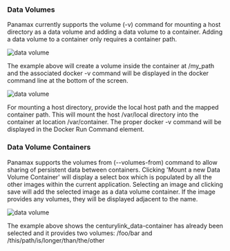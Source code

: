 ### Data Volumes
Panamax currently supports the volume (-v) command for mounting a host directory as a data volume and adding a data volume to a container. Adding a data volume to a container only requires a container path.

![data volume](http://panamax.ca.tier3.io/wiki_volumes/container.png)

The example above will create a volume inside the container at /my_path and the associated docker -v command will be displayed in the docker command line at the bottom of the screen.

![data volume](http://panamax.ca.tier3.io/wiki_volumes/host-container.png)

For mounting a host directory, provide the local host path and the mapped container path. This will mount the host /var/local directory into the container at location /var/container. The proper docker -v command will be displayed in the Docker Run Command element.

### Data Volume Containers
Panamax supports the volumes from (--volumes-from) command to allow sharing of persistent data between containers. Clicking 'Mount a new Data Volume Container' will display a select box which is populated by all the other images within the current application. Selecting an image and clicking save will add the selected image as a data volume container. If the image provides any volumes, they will be displayed adjacent to the name.

![data volume](http://panamax.ca.tier3.io/wiki_volumes/volumes_from.png)

The example above shows the centurylink_data-container has already been selected and it provides two volumes: /foo/bar and /this/path/is/longer/than/the/other